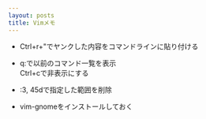 ```yaml
---
layout: posts
title: Vimメモ
---
```


* Ctrl+r+"でヤンクした内容をコマンドラインに貼り付ける  

* q:で以前のコマンド一覧を表示  
Ctrl+cで非表示にする

* :3, 45dで指定した範囲を削除

* vim-gnomeをインストールしておく
